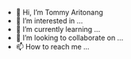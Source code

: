 - 👋 Hi, I’m Tommy Aritonang
- 👀 I’m interested in ...
- 🌱 I’m currently learning ...
- 💞️ I’m looking to collaborate on ...
- 📫 How to reach me ...

<!---
bungholyow/bungholyow is a ✨ special ✨ repository because its `README.md` (this file) appears on your GitHub profile.
You can click the Preview link to take a look at your changes.
--->
